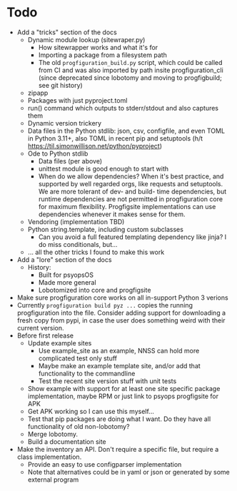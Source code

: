 # Todo

* Add a "tricks" section of the docs
    * Dynamic module lookup (sitewraper.py)
        * How sitewrapper works and what it's for
        * Importing a package from a filesystem path
        * The old `progfiguration_build.py` script, which could be called from CI and was also imported by path insite progfiguration_cli
          (since deprecated since lobotomy and moving to progfigbuild; see git history)
    * zipapp
    * Packages with just pyproject.toml
    * run() command which outputs to stderr/stdout and also captures them
    * Dynamic version trickery
    * Data files in the Python stdlib: json, csv, configfile, and even TOML in Python 3.11+, also TOML in recent pip and setuptools
      (h/t <https://til.simonwillison.net/python/pyproject>)
    * Ode to Python stdlib
        * Data files (per above)
        * unittest module is good enough to start with
        * When do we allow dependencies?
          When it's best practice, and supported by well regarded orgs, like requests and setuptools.
          We are more tolerant of dev- and build- time dependencies,
          but runtime dependencies are not permitted in progfiguration core for maximum flexibility.
          Progfigsite implementations can use dependencies whenever it makes sense for them.
    * Vendoring (implementation TBD)
    * Python string.template, including custom subclasses
        * Can you avoid a full featured templating dependency like jinja?
          I do miss conditionals, but...
    * ... all the other tricks I found to make this work
* Add a "lore" section of the docs
    * History:
        * Built for psyopsOS
        * Made more general
        * Lobotomized into core and progfigsite
* Make sure progfiguration core works on all in-support Python 3 verions
* Currently `progfiguration build pyz ...` copies the running progfiguration into the file.
  Consider adding support for downloading a fresh copy from pypi,
  in case the user does something weird with their current version.
* Before first release
  * Update example sites
    * Use example_site as an example, NNSS can hold more complicated test only stuff
    * Maybe make an example template site, and/or add that functionality to the commandline
    * Test the recent site version stuff with unit tests
  * Show example with support for at least one site specific package implementation, maybe RPM or just link to psyops progfigsite for APK
  * Get APK working so I can use this myself...
  * Test that pip packages are doing what I want. Do they have all functionality of old non-lobotomy?
  * Merge lobotomy.
  * Build a documentation site
* Make the inventory an API. Don't require a specific file, but require a class implementation.
  * Provide an easy to use configparser implementation
  * Note that alternatives could be in yaml or json or generated by some external program
